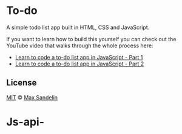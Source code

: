 # To-do
A simple todo list app built in HTML, CSS and JavaScript.

If you want to learn how to build this yourself you can check out the YouTube video that walks through the whole process here:
- [Learn to code a to-do list app in JavaScript - Part 1](https://www.youtube.com/watch?v=2wCpkOk2uCg)
- [Learn to code a to-do list app in JavaScript - Part 2](https://www.youtube.com/watch?v=bGLZ2pwCaiI)

## License
[MIT](LICENSE.md) © [Max Sandelin](https://instagram.com/themaxsandelin)
# Js-api-
